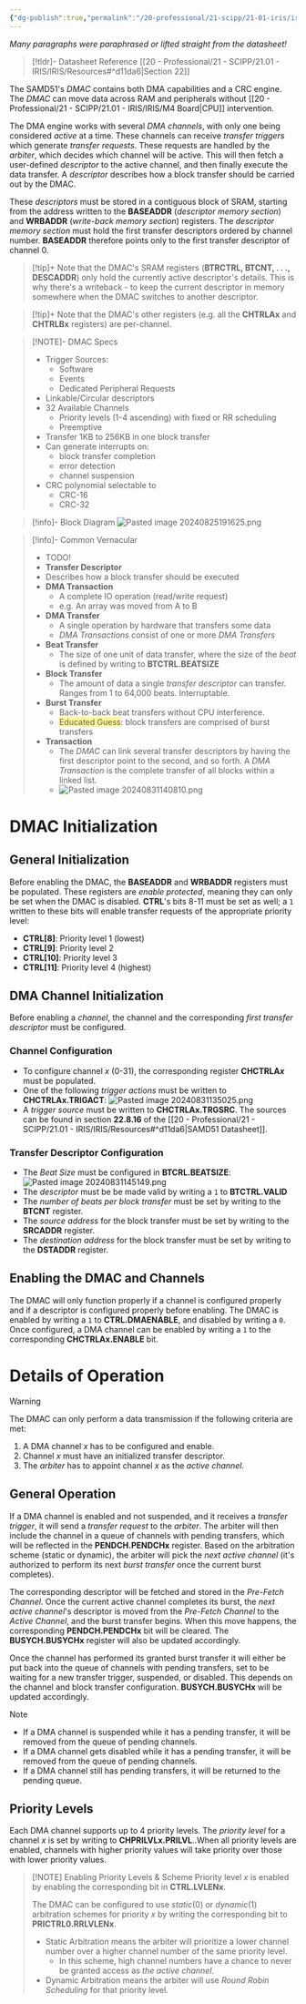 ```yaml
---
{"dg-publish":true,"permalink":"/20-professional/21-scipp/21-01-iris/iris/dma-controller/","tags":["Stub"],"created":"2024-08-22T23:54:08.593-07:00","updated":"2024-09-03T13:00:31.703-07:00"}
---
```


*Many paragraphs were paraphrased or lifted straight from the datasheet!*
> [!tldr]- Datasheet Reference
> [[20 - Professional/21 - SCIPP/21.01 - IRIS/IRIS/Resources#^d11da6\|Section 22]]


The SAMD51's  *DMAC* contains both DMA capabilities and a CRC engine. The *DMAC* can move data across RAM and peripherals without [[20 - Professional/21 - SCIPP/21.01 - IRIS/IRIS/M4 Board\|CPU]] intervention.

The DMA engine works with several *DMA channels*, with only one being considered *active* at a time. These channels can receive *transfer triggers* which generate *transfer requests*. These requests are handled by the *arbiter*, which decides which channel will be active. This will then fetch a user-defined *descriptor* to the active channel, and then finally execute the data transfer. A *descriptor* describes how a block transfer should be carried out by the DMAC.

These *descriptors* must be stored in a contiguous block of SRAM, starting from the address written to the **BASEADDR** (*descriptor memory section*) and **WRBADDR** (*write-back memory section*) registers. The *descriptor memory section* must hold the first transfer descriptors ordered by channel number. **BASEADDR** therefore points only to the first transfer descriptor of channel 0.

> [!tip]+
> Note that the DMAC's SRAM registers (**BTRCTRL, BTCNT, . . ., DESCADDR**) only hold the currently active descriptor's details. This is why there's a writeback - to keep the current descriptor in memory somewhere when the DMAC switches to another descriptor.
> 

> [!tip]+
> Note that the DMAC's other registers (e.g. all the **CHTRLAx** and **CHTRLBx** registers) are per-channel.

> [!NOTE]- DMAC Specs
> - Trigger Sources:
> 	- Software
> 	- Events
> 	- Dedicated Peripheral Requests
> - Linkable/Circular descriptors
> - 32 Available Channels
> 	- Priority levels (1-4 ascending) with fixed or RR scheduling
> 	- Preemptive 
> - Transfer 1KB to 256KB in one block transfer
> - Can generate interrupts on:
>	- block transfer completion
>	- error detection
>	- channel suspension
>- CRC polynomial selectable to
>	- CRC-16
>	- CRC-32

> [!info]- Block Diagram 
> ![Pasted image 20240825191625.png](/img/user/00%20-%20System/09%20-%20External%20Attachments/Pasted%20image%2020240825191625.png)

> [!info]- Common Vernacular
> - TODO!
> -  **Transfer Descriptor**
> 	- Describes how a block transfer should be executed
> - **DMA Transaction**
> 	- A complete IO operation (read/write request)
> 	- e.g. An array was moved from A to B
> - **DMA Transfer**
> 	- A single operation by hardware that transfers some data
> 	- *DMA Transactions* consist of one or more *DMA Transfers*
> - **Beat Transfer**
> 	- The size of one unit of data transfer, where the size of the *beat* is defined by writing to **BTCTRL.BEATSIZE**
> - **Block Transfer**
> 	- The amount of data a single *transfer descriptor* can transfer. Ranges from 1 to 64,000 beats. Interruptable.
> - **Burst Transfer**
> 	- Back-to-back beat transfers without CPU interference.
> 	- <span style="background:#fff88f">Educated Guess</span>: block transfers are comprised of burst transfers
> - **Transaction**
> 	- The *DMAC* can link several transfer descriptors by having the first descriptor point to the second, and so forth. A *DMA Transaction* is the complete transfer of all blocks within a linked list.
> 	- ![Pasted image 20240831140810.png](/img/user/00%20-%20System/09%20-%20External%20Attachments/Pasted%20image%2020240831140810.png)

# DMAC Initialization
## General Initialization
Before enabling the DMAC, the **BASEADDR** and **WRBADDR** registers must be populated. These registers are *enable protected*, meaning they can only be set when the DMAC is disabled. **CTRL**'s bits 8-11 must be set as well; a `1` written to these bits will enable transfer requests of the appropriate priority level:
- **CTRL[8]**: Priority level 1 (lowest)
- **CTRL[9]**: Priority level 2 
- **CTRL[10]**: Priority level 3 
- **CTRL[11]**: Priority level 4 (highest)

## DMA Channel Initialization
Before enabling a *channel*, the channel and the corresponding *first transfer descriptor* must be configured.

### Channel Configuration
- To configure channel *x* (0-31), the corresponding register **CHCTRLA*x*** must be populated.
- One of the following *trigger actions* must be written to **CHCTRLAx.TRIGACT**:
	 ![Pasted image 20240831135025.png](/img/user/00%20-%20System/09%20-%20External%20Attachments/Pasted%20image%2020240831135025.png)
- A *trigger source* must be written to **CHCTRLAx.TRGSRC**. The sources can be found in section **22.8.16** of the [[20 - Professional/21 - SCIPP/21.01 - IRIS/IRIS/Resources#^d11da6\|SAMD51 Datasheet]].

### Transfer Descriptor Configuration
- The *Beat Size* must be configured in **BTCRL.BEATSIZE**: 
	![Pasted image 20240831145149.png](/img/user/00%20-%20System/09%20-%20External%20Attachments/Pasted%20image%2020240831145149.png)
- The *descriptor* must be be made valid by writing a `1` to **BTCTRL.VALID**
- The *number of beats per block transfer* must be set by writing to the **BTCNT** register.
- The *source address* for the block transfer must be set by writing to the **SRCADDR** register.
- The *destination address* for the block transfer must be set by writing to the **DSTADDR** register.

## Enabling the DMAC and Channels
The DMAC will only function properly if a channel is configured properly and if a descriptor is configured properly before enabling. The DMAC is enabled by writing a `1` to **CTRL.DMAENABLE**, and disabled by writing a `0`. Once configured, a DMA channel can be enabled by writing a `1` to the corresponding **CHCTRLAx.ENABLE** bit. 

# Details of Operation


> [!warning]
> The DMAC can only perform a data transmission if the following criteria are met:
> 1. A DMA channel *x* has to be configured and enable.
> 2. Channel *x* must have an initialized transfer descriptor.
> 3. The *arbiter* has to appoint channel *x* as the *active channel*.

## General Operation
If a DMA channel is enabled and not suspended, and it receives a *transfer trigger*, it will send a *transfer request* to the *arbiter*. The arbiter will then include the channel in a queue of channels with pending transfers, which will be reflected in the **PENDCH.PENDCHx** register. Based on the arbitration scheme (static or dynamic), the arbiter will pick the *next active channel* (it's authorized to perform its next *burst transfer* once the current burst completes). 

The corresponding descriptor will be fetched and stored in the *Pre-Fetch Channel*. Once the current active channel completes its burst, the *next active channel*'s descriptor is moved from the *Pre-Fetch Channel* to the *Active Channel*, and the burst transfer begins. When this move happens, the corresponding **PENDCH.PENDCHx** bit will be cleared. The **BUSYCH.BUSYCHx** register will also be updated accordingly.

Once the channel has performed its granted burst transfer it will either be put back into the queue of channels with pending transfers, set to be waiting for a new transfer trigger, suspended, or disabled. This depends on the channel and block transfer configuration. **BUSYCH.BUSYCHx** will be updated accordingly.


> [!NOTE]
> - If a DMA channel is suspended while it has a pending transfer, it will be removed from the queue of pending channels.
> - If a DMA channel gets disabled while it has a pending transfer, it will be removed from the queue of pending channels.
> - If a DMA channel still has pending transfers, it will be returned to the pending queue.

## Priority Levels
Each DMA channel supports up to 4 priority levels. The *priority level* for a channel *x* is set by writing to **CHPRILVLx.PRILVL**..When all priority levels are enabled, channels with higher priority values will take priority over those with lower priority values. 


> [!NOTE] Enabling Priority Levels & Scheme
> Priority level *x* is enabled by enabling the corresponding bit in **CTRL.LVLENx**.
> 
> The DMAC can be configured to use *static*(0) or *dynamic*(1) arbitration schemes for priority *x* by writing the corresponding bit to **PRICTRL0.RRLVLENx**.
> - Static Arbitration means the arbiter will prioritize a lower channel number over a higher channel number of the same priority level. 
> 	- In this scheme, high channel numbers have a chance to never be granted access as *the active channel*.
> -  Dynamic Arbitration means the arbiter will use *Round Robin Scheduling* for that priority level.

